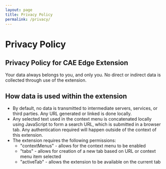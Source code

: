 ```yaml
---
layout: page
title: Privacy Policy
permalink: /privacy/
---
```


# Privacy Policy

## Privacy Policy for CAE Edge Extension
Your data always belongs to you, and only you. No direct or indirect data is collected through use of the extension.

## How data is used within the extension
* By default, no data is transmitted to intermediate servers, services, or third parties.  Any URL generated or linked is done locally.
* Any selected text used in the context menu is concatenated locally using JavaScript to form a search URL, which is submitted in a browser tab.  Any authentication required will happen outside of the context of this extension.
* The extension requires the following permissions:
  * "contextMenus" - allows for the context menu to be enabled
  * "tabs" - allows for creation of a new tab based on URL or context menu item selected
  * "activeTab" - allows the extension to be available on the current tab
 